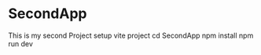 # SecondApp
This is my second Project
setup vite project
  cd SecondApp
  npm install 
  npm run dev 